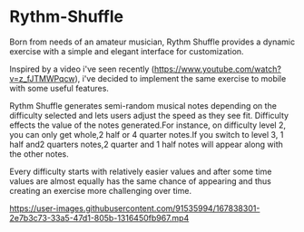 # Rythm-Shuffle
Born from needs of an amateur musician, Rythm Shuffle provides a dynamic exercise with a simple and elegant interface for customization.


Inspired by a video i've seen recently (https://www.youtube.com/watch?v=z_fJTMWPqcw), i've decided to implement the same exercise to mobile with some useful features.

Rythm Shuffle generates semi-random musical notes depending on the difficulty selected and lets users adjust the speed as they see fit. Difficulty effects the value of the notes generated.For instance, on difficulty level 2, you can only get whole,2 half or 4 quarter notes.If you switch to level 3, 1 half and2 quarters notes,2 quarter and 1 half notes will appear along with the other notes.

Every difficulty starts with relatively easier values and after some time values are almost equally has the same chance of appearing and thus creating an exercise more challenging over time.






https://user-images.githubusercontent.com/91535994/167838301-2e7b3c73-33a5-47d1-805b-1316450fb967.mp4

